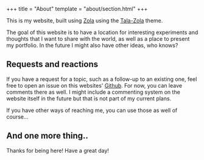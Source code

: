 +++
title = "About"
template = "about/section.html"
+++

This is my website, built using [Zola](https://www.getzola.org/) using the 
[Tala-Zola](https://github.com/aaranxu/tale-zola) theme.

The goal of this website is to have a location for interesting experiments and thoughts that I want to share with the
world, as well as a place to present my portfolio. In the future I might also have other ideas, who knows?

## Requests and reactions

If you have a request for a topic, such as a follow-up to an existing one, feel free to open an issue on this websites'
[Github](https://github.com/debruijn/personal-website). For now, you can leave comments there as well. I might include
a commenting system on the website itself in the future but that is not part of my current plans.

If you have other ways of reaching me, you can use those as well of course... 

## And one more thing..

Thanks for being here! Have a great day!